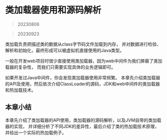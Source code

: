 # 类加载器使用和源码解析

> 20230806

> 20230923

类加载负责把描述类的数据从class字节码文件加载到内存，
并对数据进行检验、解析和初始化，最终形成可以被虚拟机直接使用的Java类型。

一般在开发web项目时很少直接使用类加载器，因为web中间件为我们屏蔽了类加载器的复杂性，
而我们只需要实现具体的业务逻辑即可。

如果开发过Java中间件，你会发现类加载器使用非常频繁。
本章先介绍类加载器的API及使用，然后依次介绍ClassLoader的源码，JDK和web中间件的类加载器和热加载技术。

## 本章小结

本章先介绍了类加载器的API使用，类加载器的源码解析，以及JVM自带的类加载器的实现，
并详细分析了不同JDK的差异性，最后介绍了类的热加载技术原理，并给出一个实际的热加载例子。